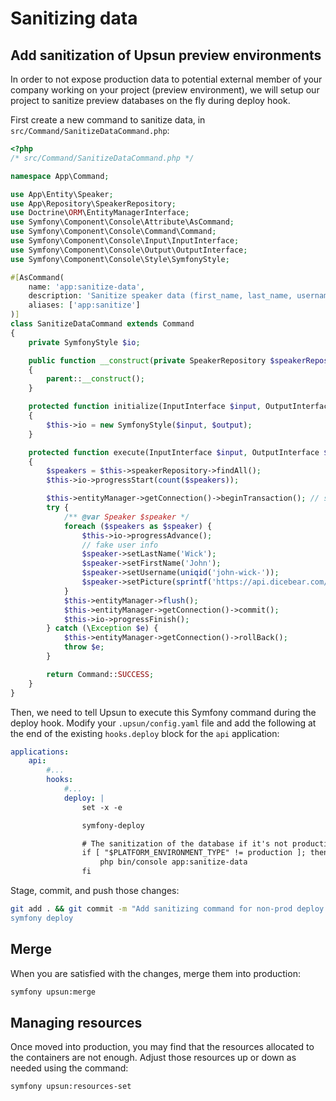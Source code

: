 # Sanitizing data


## Add sanitization of Upsun preview environments

In order to not expose production data to potential external member of your company working on your project (preview environment), we will setup our project to sanitize preview databases on the fly during deploy hook.

First create a new command to sanitize data, in `src/Command/SanitizeDataCommand.php`:

```php
<?php
/* src/Command/SanitizeDataCommand.php */

namespace App\Command;

use App\Entity\Speaker;
use App\Repository\SpeakerRepository;
use Doctrine\ORM\EntityManagerInterface;
use Symfony\Component\Console\Attribute\AsCommand;
use Symfony\Component\Console\Command\Command;
use Symfony\Component\Console\Input\InputInterface;
use Symfony\Component\Console\Output\OutputInterface;
use Symfony\Component\Console\Style\SymfonyStyle;

#[AsCommand(
    name: 'app:sanitize-data',
    description: 'Sanitize speaker data (first_name, last_name, username and picture).',
    aliases: ['app:sanitize']
)]
class SanitizeDataCommand extends Command
{
    private SymfonyStyle $io;

    public function __construct(private SpeakerRepository $speakerRepository, private EntityManagerInterface $entityManager)
    {
        parent::__construct();
    }

    protected function initialize(InputInterface $input, OutputInterface $output): void
    {
        $this->io = new SymfonyStyle($input, $output);
    }

    protected function execute(InputInterface $input, OutputInterface $output): int
    {
        $speakers = $this->speakerRepository->findAll();
        $this->io->progressStart(count($speakers));

        $this->entityManager->getConnection()->beginTransaction(); // suspend auto-commit
        try {
            /** @var Speaker $speaker */
            foreach ($speakers as $speaker) {
                $this->io->progressAdvance();
                // fake user info
                $speaker->setLastName('Wick');
                $speaker->setFirstName('John');
                $speaker->setUsername(uniqid('john-wick-'));
                $speaker->setPicture(sprintf('https://api.dicebear.com/9.x/adventurer-neutral/svg?seed=%s&backgroundColor=6046ff', uniqid('john-wick-')));
            }
            $this->entityManager->flush();
            $this->entityManager->getConnection()->commit();
            $this->io->progressFinish();
        } catch (\Exception $e) {
            $this->entityManager->getConnection()->rollBack();
            throw $e;
        }

        return Command::SUCCESS;
    }
}
```

Then, we need to tell Upsun to execute this Symfony command during the deploy hook. Modify your `.upsun/config.yaml` file and add the following at the end of the existing `hooks.deploy` block for the `api` application:

```yaml
applications:
    api:
        #...
        hooks:
            #...
            deploy: |
                set -x -e

                symfony-deploy

                # The sanitization of the database if it's not production
                if [ "$PLATFORM_ENVIRONMENT_TYPE" != production ]; then
                    php bin/console app:sanitize-data
                fi
```

Stage, commit, and push those changes:

```bash
git add . && git commit -m "Add sanitizing command for non-prod deploy hook.
symfony deploy
```

## Merge 

When you are satisfied with the changes, merge them into production:

```bash
symfony upsun:merge
```

## Managing resources

Once moved into production, you may find that the resources allocated to the containers are not enough. 
Adjust those resources up or down as needed using the command:

```bash
symfony upsun:resources-set
```
